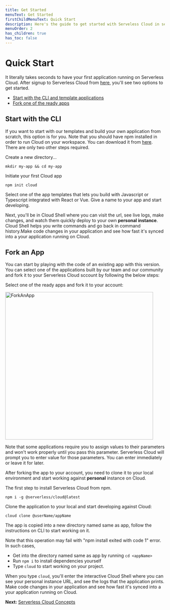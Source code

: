 ```yaml
---
title: Get Started
menuText: Get Started
firstChildMenuText: Quick Start
description: Here's the guide to get started with Serveless Cloud in seconds
menuOrder: 2
has_children: true
has_toc: false
---
```


# Quick Start

It literally takes seconds to have your first application running on Serverless Cloud. After signup to Serverless Cloud from [here](https://cloud.serverless.com/?view=register), you'll see two options to get started. 

- [Start with the CLI and template applications](#start-with-the-cli)
- [Fork one of the ready apps](#fork-an-app)

## Start with the CLI

If you want to start with our templates and build your own application from scratch, this option is for you. Note that you should have npm installed in order to run Cloud on your workspace. You can download it from [here](https://docs.npmjs.com/downloading-and-installing-node-js-and-npm). There are only two other steps required.


Create a new directory...

```
mkdir my-app && cd my-app
```

Initiate your first Cloud app 
```
npm init cloud
```

Select one of the app templates that lets you build with Javascript or Typescript integrated with React or Vue. Give a name to your app and start developing. 

Next, you'll be in Cloud Shell where you can visit the url, see live logs, make changes, and watch them quickly deploy to your own **personal instance**. Cloud Shell helps you write commands and go back in command history.Make code changes in your application and see how fast it's synced into a your application running on Cloud. 

## Fork an App

You can start by playing with the code of an existing app with this version. You can select one of the applications built by our team and our community and fork it to your Serverless Cloud sccount by following the below steps: 

Select one of the ready apps and fork it to your account: 

<img width="467" alt="ForkAnApp" src="https://user-images.githubusercontent.com/85096820/148572490-9dde98d0-660f-4b66-9c9d-604ba00ae6ef.png">


Note that some applications require you to assign values to their parameters and won't work properly until you pass this parameter. Serverless Cloud will prompt you to enter value for those parameters. You can enter immediately or leave it for later. 

After forking the app to your account, you need to clone it to your local environment and start working against **personal** instance on Cloud. 

The first step to install Serverless Cloud from npm.

```
npm i -g @serverless/cloud@latest
```

Clone the application to your local and start developing against Cloud: 

```
cloud clone @userName/appName
```

The app is copied into a new directory named same as app, follow the instructions on CLI to start working on it. 

Note that this operation may fail with "npm install exited with code 1" error. In such cases, 

- Get into the directory named same as app by running `cd <appName>` 
- Run `npm i` to install dependencies yourself
- Type `cloud` to start working on your project. 

When you type `cloud`, you'll enter the interactive Cloud Shell where you can see your personal instance URL, and see the logs that the application prints. 
Make code changes in your application and see how fast it's synced into a your application running on Cloud. 


**Next:** [Serverless Cloud Concepts](/cloud/docs/get-started/concepts)
